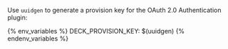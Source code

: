 Use `uuidgen` to generate a provision key for the OAuth 2.0 Authentication plugin:

{% env_variables %}
DECK_PROVISION_KEY: $(uuidgen)
{% endenv_variables %}